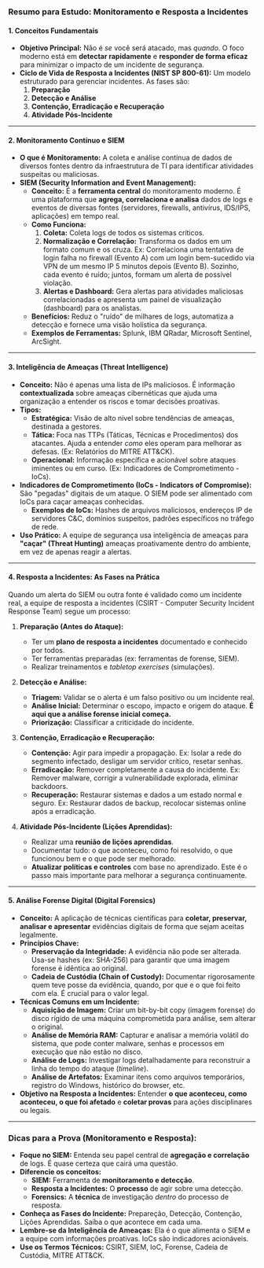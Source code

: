 
### **Resumo para Estudo: Monitoramento e Resposta a Incidentes**

#### **1. Conceitos Fundamentais**

*   **Objetivo Principal:** Não é *se* você será atacado, mas *quando*. O foco moderno está em **detectar rapidamente** e **responder de forma eficaz** para minimizar o impacto de um incidente de segurança.
*   **Ciclo de Vida de Resposta a Incidentes (NIST SP 800-61):** Um modelo estruturado para gerenciar incidentes. As fases são:
    1.  **Preparação**
    2.  **Detecção e Análise**
    3.  **Contenção, Erradicação e Recuperação**
    4.  **Atividade Pós-Incidente**

---

#### **2. Monitoramento Contínuo e SIEM**

*   **O que é Monitoramento:** A coleta e análise contínua de dados de diversos fontes dentro da infraestrutura de TI para identificar atividades suspeitas ou maliciosas.
*   **SIEM (Security Information and Event Management):**
    *   **Conceito:** É a **ferramenta central** do monitoramento moderno. É uma plataforma que **agrega, correlaciona e analisa** dados de logs e eventos de diversas fontes (servidores, firewalls, antivírus, IDS/IPS, aplicações) em tempo real.
    *   **Como Funciona:**
        1.  **Coleta:** Coleta logs de todos os sistemas críticos.
        2.  **Normalização e Correlação:** Transforma os dados em um formato comum e os cruza. Ex: Correlaciona uma tentativa de login falha no firewall (Evento A) com um login bem-sucedido via VPN de um mesmo IP 5 minutos depois (Evento B). Sozinho, cada evento é ruído; juntos, formam um alerta de possível violação.
        3.  **Alertas e Dashboard:** Gera alertas para atividades maliciosas correlacionadas e apresenta um painel de visualização (dashboard) para os analistas.
    *   **Benefícios:** Reduz o "ruído" de milhares de logs, automatiza a detecção e fornece uma visão holística da segurança.
    *   **Exemplos de Ferramentas:** Splunk, IBM QRadar, Microsoft Sentinel, ArcSight.

---

#### **3. Inteligência de Ameaças (Threat Intelligence)**

*   **Conceito:** Não é apenas uma lista de IPs maliciosos. É informação **contextualizada** sobre ameaças cibernéticas que ajuda uma organização a entender os riscos e tomar decisões proativas.
*   **Tipos:**
    *   **Estratégica:** Visão de alto nível sobre tendências de ameaças, destinada a gestores.
    *   **Tática:** Foca nas TTPs (Táticas, Técnicas e Procedimentos) dos atacantes. Ajuda a entender *como* eles operam para melhorar as defesas. (Ex: Relatórios do MITRE ATT&CK).
    *   **Operacional:** Informação específica e acionável sobre ataques iminentes ou em curso. (Ex: Indicadores de Comprometimento - IoCs).
*   **Indicadores de Comprometimento (IoCs - Indicators of Compromise):** São "pegadas" digitais de um ataque. O SIEM pode ser alimentado com IoCs para caçar ameaças conhecidas.
    *   **Exemplos de IoCs:** Hashes de arquivos maliciosos, endereços IP de servidores C&C, domínios suspeitos, padrões específicos no tráfego de rede.
*   **Uso Prático:** A equipe de segurança usa inteligência de ameaças para **"caçar" (Threat Hunting)** ameaças proativamente dentro do ambiente, em vez de apenas reagir a alertas.

---

#### **4. Resposta a Incidentes: As Fases na Prática**

Quando um alerta do SIEM ou outra fonte é validado como um incidente real, a equipe de resposta a incidentes (CSIRT - Computer Security Incident Response Team) segue um processo:

1.  **Preparação (Antes do Ataque):**
    *   Ter um **plano de resposta a incidentes** documentado e conhecido por todos.
    *   Ter ferramentas preparadas (ex: ferramentas de forense, SIEM).
    *   Realizar treinamentos e *tabletop exercises* (simulações).

2.  **Detecção e Análise:**
    *   **Triagem:** Validar se o alerta é um falso positivo ou um incidente real.
    *   **Análise Inicial:** Determinar o escopo, impacto e origem do ataque. **É aqui que a análise forense inicial começa.**
    *   **Priorização:** Classificar a criticidade do incidente.

3.  **Contenção, Erradicação e Recuperação:**
    *   **Contenção:** Agir para impedir a propagação. Ex: Isolar a rede do segmento infectado, desligar um servidor crítico, resetar senhas.
    *   **Erradicação:** Remover completamente a causa do incidente. Ex: Remover malware, corrigir a vulnerabilidade explorada, eliminar backdoors.
    *   **Recuperação:** Restaurar sistemas e dados a um estado normal e seguro. Ex: Restaurar dados de backup, recolocar sistemas online após a erradicação.

4.  **Atividade Pós-Incidente (Lições Aprendidas):**
    *   Realizar uma **reunião de lições aprendidas**.
    *   Documentar tudo: o que aconteceu, como foi resolvido, o que funcionou bem e o que pode ser melhorado.
    *   **Atualizar políticas e controles** com base no aprendizado. Este é o passo mais importante para melhorar a segurança continuamente.

---

#### **5. Análise Forense Digital (Digital Forensics)**

*   **Conceito:** A aplicação de técnicas científicas para **coletar, preservar, analisar e apresentar** evidências digitais de forma que sejam aceitas legalmente.
*   **Princípios Chave:**
    *   **Preservação da Integridade:** A evidência não pode ser alterada. Usa-se hashes (ex: SHA-256) para garantir que uma imagem forense é idêntica ao original.
    *   **Cadeia de Custódia (Chain of Custody):** Documentar rigorosamente quem teve posse da evidência, quando, por que e o que foi feito com ela. É crucial para o valor legal.
*   **Técnicas Comuns em um Incidente:**
    *   **Aquisição de Imagem:** Criar um bit-by-bit copy (imagem forense) do disco rígido de uma máquina comprometida para análise, sem alterar o original.
    *   **Análise de Memória RAM:** Capturar e analisar a memória volátil do sistema, que pode conter malware, senhas e processos em execução que não estão no disco.
    *   **Análise de Logs:** Investigar logs detalhadamente para reconstruir a linha do tempo do ataque (*timeline*).
    *   **Análise de Artefatos:** Examinar itens como arquivos temporários, registro do Windows, histórico do browser, etc.
*   **Objetivo na Resposta a Incidentes:** Entender **o que aconteceu, como aconteceu, o que foi afetado** e **coletar provas** para ações disciplinares ou legais.

---

### **Dicas para a Prova (Monitoramento e Resposta):**

*   **Foque no SIEM:** Entenda seu papel central de **agregação e correlação** de logs. É quase certeza que cairá uma questão.
*   **Diferencie os conceitos:**
    *   **SIEM:** Ferramenta de **monitoramento e detecção**.
    *   **Resposta a Incidentes:** O **processo** de agir sobre uma detecção.
    *   **Forensics:** A **técnica** de investigação *dentro* do processo de resposta.
*   **Conheça as Fases do Incidente:** Prepareção, Detecção, Contenção, Lições Aprendidas. Saiba o que acontece em cada uma.
*   **Lembre-se da Inteligência de Ameaças:** Ela é o que alimenta o SIEM e a equipe com informações proativas. IoCs são indicadores acionáveis.
*   **Use os Termos Técnicos:** CSIRT, SIEM, IoC, Forense, Cadeia de Custódia, MITRE ATT&CK.
